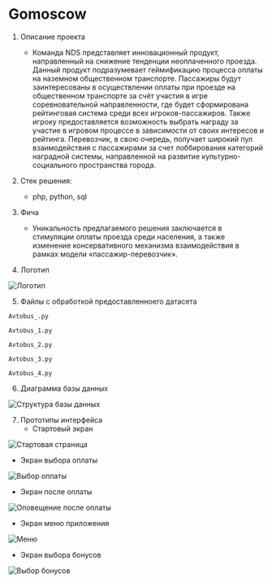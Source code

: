 # Gomoscow
1) Описание проекта

   * Команда NDS представляет инновационный продукт, направленный на снижение тенденции неоплаченного проезда. Данный продукт подразумевает геймификацию процесса оплаты на наземном общественном транспорте. Пассажиры будут заинтересованы в осуществлении оплаты при проезде на общественном транспорте за счёт участия в игре соревновательной направленности, где будет сформирована рейтинговая система среди всех игроков-пассажиров. Также игроку предоставляется возможность выбрать награду за участие в игровом процессе в зависимости от своих интересов и рейтинга. Перевозчик, в свою очередь, получает широкий пул взаимодействия с пассажирами за счет лоббирования категорий наградной системы, направленной на развитие культурно-социального пространства города.

2) Стек решения:
   *  php, python, sql
  
3) Фича
   * Уникальность предлагаемого решения заключается в стимуляции оплаты проезда среди населения, а также изменение консервативного механизма взаимодействия в рамках модели «пассажир-перевозчик».

4) Логотип

![Логотип][image1]

[image1]: https://sun9-18.userapi.com/impg/w8szeeH63bCOE2Az4ehQr-gxkZm581Xjy1wTfw/r1Wcli8Cwxs.jpg?size=401x289&quality=96&sign=35fc77bf5476d2e0981b5fb2da69d2cd&type=album

5) Файлы с обработкой предоставленноего датасета
```
Avtobus_.py

Avtobus_1.py

Avtobus_2.py

Avtobus_3.py

Avtobus_4.py
```



6) Диаграмма базы данных

![Структура базы данных][image2]

[image2]:https://sun9-87.userapi.com/impg/68RNqm2dU_9UbSBwM8tXFKg9Na60g5C12r9Y1A/tfpl2XIGSi8.jpg?size=1133x219&quality=96&sign=d1c793909cedf19278add5e74add4f5d&type=album

7) Прототипы интерфейса
    * Стартовый экран 
   
![Стартовая страница][image3]

[image3]:https://sun9-77.userapi.com/impg/vCod3hTeSuqDdKSY8oATUCYNS-Qpwh-_Rgq9pA/NbpwzF-ndyM.jpg?size=256x507&quality=96&sign=f42ca204fdb6d45818ea6b88a3e2c88d&type=album

   * Экран выбора оплаты 
   
![Выбор оплаты][image4]

[image4]:https://sun9-42.userapi.com/impg/Ltzl6TEiKEOef8je16Fn_varXy0-SGxZnBtLxA/K5UOItQ5O8Q.jpg?size=256x506&quality=96&sign=5f8cdc2b770fd737f3353fdb65044b0d&type=album


   * Экран после оплаты 
   
![Оповещение после оплаты][image5]

[image5]:https://sun9-48.userapi.com/impg/b5iOefPGgBcjyB6ZSmGtk2pilzH_Uz006i-DhA/8mKfOhXS3sM.jpg?size=256x507&quality=96&sign=b0fd62ae3745ecbbe419f9dccc8b4dbe&type=album

   * Экран меню приложения 
   
![Меню][image6]

[image6]:https://sun9-87.userapi.com/impg/gE98n5AtPHQoANfoA8PPGGaDjWoYjahVLLXMqg/hMYBkVBA47g.jpg?size=256x507&quality=96&sign=3947ba52316e2ceefcdae5bc4b65789e&type=album

   * Экран выбора бонусов 
   
![Выбор бонусов][image7]

[image7]:https://sun9-64.userapi.com/impg/owQp8NIkbHnRrVegaMJ-16EmB-WpnjwjXrwEZg/tyvhVloZ8w0.jpg?size=257x507&quality=96&sign=e11433b8692101198b24c5b1ed0d8c2e&type=album





